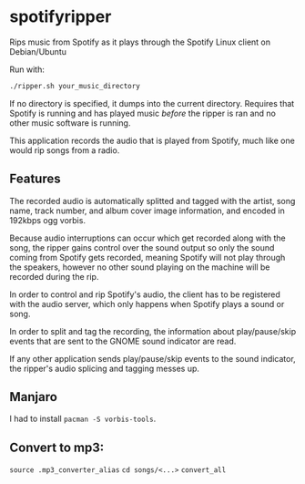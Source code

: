 spotifyripper
=============

Rips music from Spotify as it plays through the Spotify Linux client on Debian/Ubuntu

Run with:
```bash
./ripper.sh your_music_directory
```

If no directory is specified, it dumps into the current directory.
Requires that Spotify is running and has played music *before* the ripper is ran and no other music software is running.

This application records the audio that is played from Spotify, much like one would rip songs from a radio.

## Features

The recorded audio is automatically splitted and tagged with the artist, song name, track number, and album cover image information, and encoded in 192kbps ogg vorbis.

Because audio interruptions can occur which get recorded along with the song, the ripper gains control over the sound output so only the sound coming from Spotify gets recorded, meaning Spotify will not play through the speakers, however no other sound playing on the machine will be recorded during the rip.

In order to control and rip Spotify's audio, the client has to be registered with the audio server, which only happens when Spotify plays a sound or song.

In order to split and tag the recording, the information about play/pause/skip events that are sent to the GNOME sound indicator are read.

If any other application sends play/pause/skip events to the sound indicator, the ripper's audio splicing and tagging messes up.


## Manjaro

I had to install `pacman -S vorbis-tools`.

## Convert to mp3:
`source .mp3_converter_alias`
`cd songs/<...>`
`convert_all`
